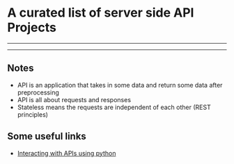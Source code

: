 # A curated list of server side API Projects

---

---

## Notes

- API is an application that takes in some data and return some data after preprocessing
- API is all about requests and responses
- Stateless means the requests are independent of each other (REST principles)

## Some useful links

- [Interacting with APIs using python](https://blog.tecladocode.com/how-to-interact-with-apis-using-python/)
